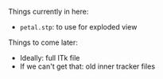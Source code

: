 Things currently in here:

- `petal.stp`: to use for exploded view

Things to come later:

- Ideally: full ITk file
- If we can't get that: old inner tracker files